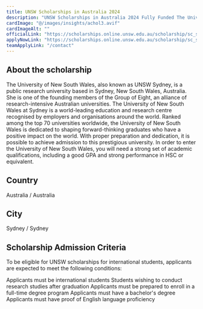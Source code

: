 ```yaml
---
title: UNSW Scholarships in Australia 2024
description: "UNSW Scholarships in Australia 2024 Fully Funded The University of New South Wales Scholarships in Australia invites international applicants to apply to the university. The scholarship will cover students' tuition fees as well as a stipend of $10,000 – $20,000."
cardImage: "@/images/insights/achol3.avif"  
cardImageAlt: ""
officialLink: "https://scholarships.online.unsw.edu.au/scholarship/sc_search.login"
applyNowLink: "https://scholarships.online.unsw.edu.au/scholarship/sc_search.login"
teamApplyLink: "/contact"
---
```

## About the scholarship
The University of New South Wales, also known as UNSW Sydney, is a public research university based in Sydney, New South Wales, Australia. She is one of the founding members of the Group of Eight, an alliance of research-intensive Australian universities. The University of New South Wales at Sydney is a world-leading education and research centre  recognised by employers and organisations around the world. Ranked among the top 70 universities worldwide, the University of New South Wales is dedicated to shaping forward-thinking graduates who have a positive impact on the world. With proper preparation and dedication, it is possible to achieve admission to this prestigious university. In order to enter the University of New South Wales, you will need a strong set of academic qualifications, including a good GPA and strong performance in HSC or equivalent.

## Country

Australia / Australia

## City

Sydney / Sydney

## Scholarship Admission Criteria

To be eligible for UNSW scholarships for international students, applicants are expected to meet the following conditions:

Applicants must be international students
Students wishing to conduct research studies after graduation
Applicants must be prepared to enroll in a full-time degree program
Applicants must have a bachelor's degree
Applicants must have proof of English language proficiency